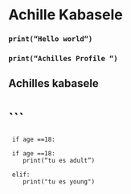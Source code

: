 # Achille Kabasele

### ```print(“Hello world“)```

### ```print(“Achilles Profile “)```

## Achilles kabasele 

# ``` 
     if age ==18:
       
     if age ==18:
        print(“tu es adult”)
     
     elif:
        print("tu es young")
```

